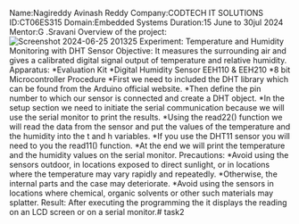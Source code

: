 Name:Nagireddy Avinash Reddy
Company:CODTECH IT SOLUTIONS 
ID:CT06ES315
Domain:Embedded Systems
Duration:15 June to 30jul 2024
Mentor:G .Sravani
Overview of the project: ![Screenshot 2024-06-25 201325](https://github.com/Avinash832860/task2/assets/173812712/b581913a-0e6f-4c01-bde8-6c336d59ff7c)
Experiment: Temperature and Humidity Monitoring with DHT Sensor 
Objective: It measures the surrounding air and gives a calibrated digital signal output of temperature and relative humidity.
Apparatus: *Evaluation Kit *Digital Humidity Sensor EEH110 & EEH210 *8 bit Microcontroller Procedure *First we need to included the DHT library which can be found from the Arduino official website. *Then define the pin number to which our sensor is connected and create a DHT object. *In the setup section we need to initiate the serial communication because we will use the serial monitor to print the results. *Using the read22() function we will read the data from the sensor and put the values of the temperature and the humidity into the t and h variables. *If you use the DHT11 sensor you will need to you the read11() function. *At the end we will print the temperature and the humidity values on the serial monitor.
Precautions: *Avoid using the sensors outdoor, in locations exposed to direct sunlight, or in locations where the temperature may vary rapidly and repeatedly. *Otherwise, the internal parts and the case may deteriorate. *Avoid using the sensors in locations where chemical, organic solvents or other such materials may splatter. Result: After executing the programming the it displays the reading on an LCD screen or on a serial monitor.# task2
